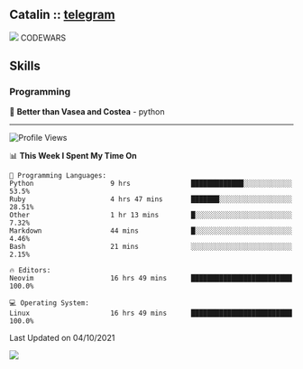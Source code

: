 ## Catalin :: [telegram](https://t.me/catalinhimself) 
![](https://www.codewars.com/users/Catalinhimself/badges/micro) CODEWARS

<!--
![](https://github.com/Catalinhimself/Catalinhimself/blob/main/Sakura_Nene_CPP.jpg)
-->

## Skills
### Programming
🥇 **Better than Vasea and Costea** - python

-----
<!--START_SECTION:waka-->
![Profile Views](http://img.shields.io/badge/Profile%20Views-4-blue)

📊 **This Week I Spent My Time On** 

```text
💬 Programming Languages: 
Python                   9 hrs               █████████████░░░░░░░░░░░░   53.5% 
Ruby                     4 hrs 47 mins       ███████░░░░░░░░░░░░░░░░░░   28.51% 
Other                    1 hr 13 mins        █░░░░░░░░░░░░░░░░░░░░░░░░   7.32% 
Markdown                 44 mins             █░░░░░░░░░░░░░░░░░░░░░░░░   4.46% 
Bash                     21 mins             ░░░░░░░░░░░░░░░░░░░░░░░░░   2.15%

🔥 Editors: 
Neovim                   16 hrs 49 mins      █████████████████████████   100.0%

💻 Operating System: 
Linux                    16 hrs 49 mins      █████████████████████████   100.0%

```


 Last Updated on 04/10/2021
<!--END_SECTION:waka-->

![](https://github-readme-stats.vercel.app/api/wakatime?username=catalinhimself&theme=calm)

  


